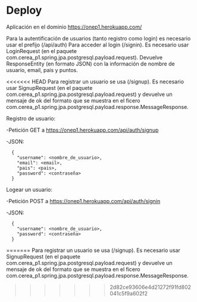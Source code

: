 # Deploy
Aplicación en el dominio https://onep1.herokuapp.com/

Para la autentificación de usuarios (tanto registro como login) es necesario usar el prefijo (/api/auth)
Para acceder al login (/signin). Es necesario usar LoginRequest (en el paquete com.cerea_p1.spring.jpa.postgresql.payload.request). Devuelve ResponseEntity (en formato JSON) con la información de nombre de usuario, email, pais y puntos.

<<<<<<< HEAD
Para registrar un usuario se usa (/signup). Es necesario usar SignupRequest (en el paquete com.cerea_p1.spring.jpa.postgresql.payload.request) y devuelve un mensaje de ok del formato que se muestra en el ficero com.cerea_p1.spring.jpa.postgresql.payload.response.MessageResponse.

Registro de usuario:

  -Petición GET a https://onep1.herokuapp.com/api/auth/signup
  
  -JSON:
  
      {
        "username": <nombre_de_usuario>,
        "email": <email>,
        "pais": <pais>,
        "password": <contraseña>
      }

Logear un usuario:

  -Petición POST a https://onep1.herokuapp.com/api/auth/signin

  -JSON:
      
      {
        "username": <nombre_de_usuario>,
        "password": <contraseña>
      }
      
=======
Para registrar un usuario se usa (/signup). Es necesario usar SignupRequest (en el paquete com.cerea_p1.spring.jpa.postgresql.payload.request) y devuelve un mensaje de ok del formato que se muestra en el ficero com.cerea_p1.spring.jpa.postgresql.payload.response.MessageResponse.
>>>>>>> 2d82ce93606e4d21272f91fd802041c5f9a602f2
